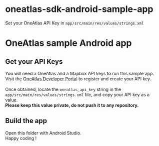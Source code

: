 # oneatlas-sdk-android-sample-app

Set your OneAtlas API Key in ```app/src/main/res/values/strings.xml```

# OneAtlas sample Android app 



## Get your API Keys

You will need a OneAtlas and a Mapbox API keys to run this sample app. 
<br/>
Visit the [OneAtlas Developer Portal](https://api.oneatlas.airbus.com) to register and create your API key.
<br/>
<br/>
Once obtained, locate the ```oneatlas_api_key``` string in the ```app/src/main/res/values/strings.xml``` file, and copy your API key as a value.
<br/>
**Please keep this value private, do not push it to any repository.**


## Build the app

Open this folder with Android Studio.
<br/>
Happy coding !

